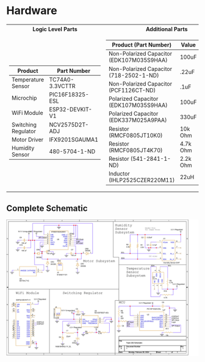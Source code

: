 # Hardware

<table>
<tr><th>Logic Level Parts</th><th>Additional Parts</th></tr>
  
<tr><td>

| Product |Part Number|
|  --- |  --- |
|Temperature Sensor|TC74A0-3.3VCTTR|
|Microchip|PIC16F18325-ESL|
|WiFi Module|ESP32-DEVKIT-V1|
|Switching Regulator|NCV2575D2T-ADJ|
|Motor Driver|IFX9201SGAUMA1|
|Humidity Sensor|480-5704-1-ND|

</td><td>

| Product (Part Number) | Value | Quantity |
|  ---   | --- | --- |
| Non-Polarized Capacitor (EDK107M035S9HAA) |100uF|4|
| Non-Polarized Capacitor (718-2502-1-ND) |.22uF|1|
| Non-Polarized Capacitor (PCF1126CT-ND) |.1uF|3|
| Polarized Capacitor (EDK107M035S9HAA) |100uF|1|
| Polarized Capacitor (EDK337M025A9PAA) |330uF|1|
| Resistor (RMCF0805JT10K0) |10k Ohm|3|
| Resistor (RMCF0805JT4K70) |4.7k Ohm|3|
| Resistor (541-2841-1-ND) |2.2k Ohm|2|
| Inductor (IHLP2525CZER220M11) |22uH|1|

</td></tr> </table>


## Complete Schematic
![](Pictures/TS.png)
